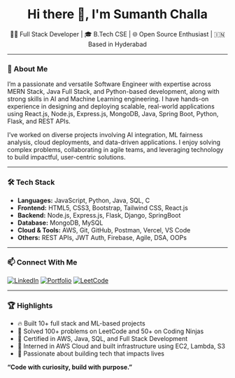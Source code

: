 <h1 align="center">Hi there 👋, I'm Sumanth Challa</h1>

<p align="center">
  👨‍💻 Full Stack Developer | 🎓 B.Tech CSE | 🌐 Open Source Enthusiast | 🇮🇳 Based in Hyderabad
</p>

---

### 🚀 About Me
I’m a passionate and versatile Software Engineer with expertise across MERN Stack, Java Full Stack, and Python-based development, along with strong skills in AI and Machine Learning engineering. I have hands-on experience in designing and deploying scalable, real-world applications using React.js, Node.js, Express.js, MongoDB, Java, Spring Boot, Python, Flask, and REST APIs.

I’ve worked on diverse projects involving AI integration, ML fairness analysis, cloud deployments, and data-driven applications. I enjoy solving complex problems, collaborating in agile teams, and leveraging technology to build impactful, user-centric solutions.

---

### 🛠️ Tech Stack

- **Languages:** JavaScript, Python, Java, SQL, C
- **Frontend:** HTML5, CSS3, Bootstrap, Tailwind CSS, React.js
- **Backend:** Node.js, Express.js, Flask, Django, SpringBoot
- **Database:** MongoDB, MySQL
- **Cloud & Tools:** AWS, Git, GitHub, Postman, Vercel, VS Code
- **Others:** REST APIs, JWT Auth, Firebase, Agile, DSA, OOPs

---

### 📫 Connect With Me

<p align="left">
  <a href="https://www.linkedin.com/in/challa-sumanth-587628294/" target="_blank"><img src="https://img.shields.io/badge/LinkedIn-0077B5?style=for-the-badge&logo=linkedin&logoColor=white" alt="LinkedIn"></a>
  <a href="https://sumanths-stellar-site.vercel.app/" target="_blank"><img src="https://img.shields.io/badge/Portfolio-000000?style=for-the-badge&logo=About.me&logoColor=white" alt="Portfolio"></a>
  <a href="https://leetcode.com/u/SumanthChalla/" target="_blank"><img src="https://img.shields.io/badge/LeetCode-FFA116?style=for-the-badge&logo=LeetCode&logoColor=black" alt="LeetCode"></a>
</p>

---

### 🏆 Highlights

- 🔥 Built 10+ full stack and ML-based projects
- 🧠 Solved 100+ problems on LeetCode and 50+ on Coding Ninjas
- 📜 Certified in AWS, Java, SQL, and Full Stack Development
- 🧪 Interned in AWS Cloud and built infrastructure using EC2, Lambda, S3
- 🎯 Passionate about building tech that impacts lives


**“Code with curiosity, build with purpose.”**
